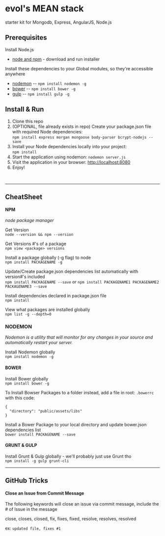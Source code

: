 # evol's MEAN stack
starter kit for Mongodb, Express, AngularJS, Node.js

## Prerequisites
Install Node.js
- [node and npm](http://nodejs.org/) - download and run installer

Install these dependencies to your Global modules, so they're accessible anywhere
- [nodemon](http://nodemon.io/) -- `npm install nodemon -g`
- [bower](http://bower.io) -- `npm install bower -g`
- [gulp](http://gulpjs.com/) -- `npm install gulp -g`


## Install & Run

1. Clone this repo
2. (OPTIONAL, file already exists in repo) Create your package.json file with required Node dependencies:<br>
`npm install express morgan mongoose body-parser bcrypt-nodejs --save`
3. Install your Node dependencies locally into your project:<br>
`npm install`
4. Start the application using nodemon: `nodemon server.js`
5. Visit the application in your browser: [http://localhost:8080](http://localhost:8080)
6. Enjoy!
<br>

---

## CheatSheet

#### NPM
<i>node package manager</i>

Get Version<br>
```node --version && npm --version```

Get Versions #'s of a package<br>
```npm view <package> versions```

Install a package globally (-g flag) to node<br>
`npm install PACKAGENAME -g`

Update/Create package.json dependencies list automatically with version#'s included<br>
`npm install PACKAGENAME --save` or `npm install PACKAGENAME1 PACKAGENAME2 PACKAGENAME3 --save`

Install dependencies declared in package.json file<br>
`npm install`

View what packages are installed globally<br>
`npm list -g --depth=0`


### NODEMON
<i>Nodemon is a utility that will monitor for any changes in your source and automatically restart your server.</i>

Install Nodemon globally<br>
`npm install nodemon -g`


#### BOWER

Install Bower globally<br>
`npm install bower -g`

To Install Bowser Packages to a folder instead, add a file in root: `.bowerrc` with this code:
```
{
  "directory": "public/assets/libs"
}
```

Install a Bower Package to your local directory and update bower.json dependencies  list <br>
`bower install PACKAGENAME --save`



#### GRUNT & GULP

Install Grunt & Gulp globally - we'll probably just use Grunt tho<br>
`npm install -g gulp grunt-cli`


---


## GitHub Tricks


#### Close an Issue from Commit Message
The following keywords will close an issue via commit message, include the # of Issue in the message

close, closes, closed, fix, fixes, fixed, resolve, resolves, resolved

ex: `updated file, fixes #1`